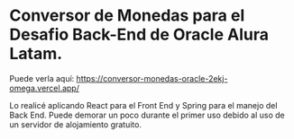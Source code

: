 # Conversor de Monedas para el Desafio Back-End de Oracle Alura Latam.

Puede verla aquí: https://conversor-monedas-oracle-2ekj-omega.vercel.app/

Lo realicé aplicando React para el Front End y Spring para el manejo del Back End. Puede demorar un poco durante el primer uso debido al uso de un servidor de alojamiento gratuito.

